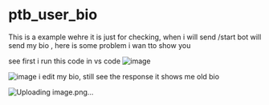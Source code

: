 # ptb_user_bio
This is a example wehre it is just for checking, when i will send /start bot will send my bio , here is some problem i wan tto show you


see first i run this code in vs code 
![image](https://github.com/RanaUniverse/ptb_user_bio/assets/142967497/e551f15b-5187-44f7-b57e-ed122fc767ac)


![image](https://github.com/RanaUniverse/ptb_user_bio/assets/142967497/769faf29-85ce-4255-bd5f-1ab51385a91a)
i edit my bio, still see the response it shows me old bio

![Uploading image.png…]()




